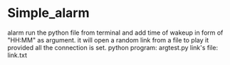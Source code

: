 # Simple_alarm
alarm
run the python file from terminal and add time of wakeup in form of "HH:MM" as argument.
it will open a random link from a file to play it provided all the connection is set.
python program: argtest.py
link's file: link.txt
